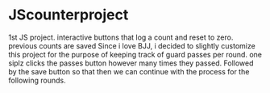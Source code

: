 # JScounterproject
1st JS project. interactive buttons that log a count and reset to zero. previous counts are saved
Since i love BJJ, i decided to slightly customize this project for the purpose of keeping track of guard passes per round. one siplz clicks the passes button however many times they passed. Followed by the save button so that then we can continue with the process for the following rounds.
